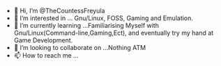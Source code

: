 - 👋 Hi, I’m @TheCountessFreyula
- 👀 I’m interested in ... Gnu/Linux, FOSS, Gaming and Emulation. 
- 🌱 I’m currently learning ...Familiarising Myself with Gnu/Linux(Command-line,Gaming,Ect), and eventually try my hand at Game Development. 
- 💞️ I’m looking to collaborate on ...Nothing ATM
- 📫 How to reach me ...

<!---
TheCountessFreyula/TheCountessFreyula is a ✨ special ✨ repository because its `README.md` (this file) appears on your GitHub profile.
You can click the Preview link to take a look at your changes.
--->
